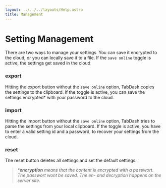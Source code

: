 ```yaml
---
layout: ../../../layouts/Help.astro
title: Management
---
```


# Setting Management

There are two ways to manage your settings. You can save it encrypted to the cloud, or you can locally save it to a file.
If the `save online` toggle is active, the settings get saved in the cloud.

### export

Hitting the export button without the `save online` option, TabDash copies the settings to the clipboard. If the toggle is active,
you can save the settings encrypted\* with your password to the cloud.

### import

Hitting the import button without the `save online` option, TabDash tries to parse the settings from your local clipboard. If the toggle is active, you have to enter a valid setting id and a password, to recover your settings from the cloud.

### reset

The reset button deletes all settings and set the default settings.

> _\***encryption** means that the content is encrypted with a passwort. The passwort wont be saved. The en- and decryption happens on the server site._
